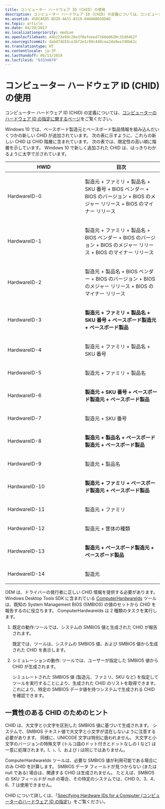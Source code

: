 ```yaml
---
title: コンピューター ハードウェア ID (CHID) の使用
description: コンピューター ハードウェア ID (CHID) の定義については、コンピューターのハードウェア ID の指定に関するページをご覧ください。
ms.assetid: 45DCAED5-8D20-4A31-B316-0460AB030DAD
ms.topic: article
ms.date: 04/20/2017
ms.localizationpriority: medium
ms.openlocfilehash: 44b223e99c2be3f0efeeed7360e0620c35d0462f
ms.sourcegitcommit: dabd74b55ce26f2e1c99c440cea2da9ea7d8b62c
ms.translationtype: HT
ms.contentlocale: ja-JP
ms.lasthandoff: 06/13/2019
ms.locfileid: "63334879"
---
```

# <a name="using-computer-hardware-ids-chids"></a>コンピューター ハードウェア ID (CHID) の使用


コンピューター ハードウェア ID (CHID) の定義については、[コンピューターのハードウェア ID の指定に関するページ](https://msdn.microsoft.com/windows/hardware/drivers/install/specifying-hardware-ids-for-a-computer)をご覧ください。

Windows 10 では、ベースボード製造元とベースボード製品情報を組み込んだいくつかの新しい CHID が追加されています。 次の表に示すように、これらの新しい CHID は CHID 階層に含まれています。 次の表では、限定性の高い順に階層を示しています。 Windows 10 で新しく追加された CHID は、はっきりわかるように太字で示されています。

<table>
<colgroup>
<col width="50%" />
<col width="50%" />
</colgroup>
<thead>
<tr class="header">
<th>HWID</th>
<th>目次</th>
</tr>
</thead>
<tbody>
<tr class="odd">
<td><p>HardwareID-0</p></td>
<td><p>製造元 + ファミリ + 製品名 + SKU 番号 + BIOS ベンダー + BIOS のバージョン + BIOS のメジャー リリース + BIOS のマイナー リリース</p></td>
</tr>
<tr class="even">
<td><p>HardwareID-1</p></td>
<td><p>製造元 + ファミリ + 製品名 + BIOS ベンダー + BIOS のバージョン + BIOS のメジャー リリース + BIOS のマイナー リリース</p></td>
</tr>
<tr class="odd">
<td><p>HardwareID-2</p></td>
<td><p>製造元 + 製品名 + BIOS ベンダー + BIOS のバージョン + BIOS のメジャー リリース + BIOS のマイナー リリース</p></td>
</tr>
<tr class="even">
<td><p>HardwareID-3</p></td>
<td><p><strong>製造元 + ファミリ + 製品名 + SKU 番号 + ベースボード製造元 + ベースボード製品</strong></p></td>
</tr>
<tr class="odd">
<td><p>HardwareID-4</p></td>
<td><p>製造元 + ファミリ + 製品名 + SKU 番号</p></td>
</tr>
<tr class="even">
<td><p>HardwareID-5</p></td>
<td><p>製造元 + ファミリ + 製品名</p></td>
</tr>
<tr class="odd">
<td><p>HardwareID-6</p></td>
<td><p><strong>製造元 + SKU 番号 + ベースボード製造元 + ベースボード製品</strong></p></td>
</tr>
<tr class="even">
<td><p>HardwareID-7</p></td>
<td><p>製造元 + SKU 番号</p></td>
</tr>
<tr class="odd">
<td><p>HardwareID-8</p></td>
<td><p><strong>製造元 + 製品名 + ベースボード製造元 + ベースボード製品</strong></p></td>
</tr>
<tr class="even">
<td><p>HardwareID-9</p></td>
<td><p>製造元 + 製品名</p></td>
</tr>
<tr class="odd">
<td><p>HardwareID-10</p></td>
<td><p><strong>製造元 + ファミリ + ベースボード製造元 + ベースボード製品</strong></p></td>
</tr>
<tr class="even">
<td><p>HardwareID-11</p></td>
<td><p>製造元 + ファミリ</p></td>
</tr>
<tr class="odd">
<td><p>HardwareID-12</p></td>
<td><p>製造元 + 筐体の種類</p></td>
</tr>
<tr class="even">
<td><p>HardwareID-13</p></td>
<td><p><strong>製造元 + ベースボード製造元 + ベースボード製品</strong></p></td>
</tr>
<tr class="odd">
<td><p>HardwareID-14</p></td>
<td><p>製造元</p></td>
</tr>
</tbody>
</table>

 

OEM は、ドライバーの発行者に正しい CHID 情報を提供する必要があります。 Windows Desktop Tools SDK に含まれている [ComputerHardwareIds](https://msdn.microsoft.com/library/windows/hardware/ff543505) ツールは、既知の System Management BIOS (SMBIOS) の値のセットから CHID を報告するのに役立ちます。 ComputerHardwareIds は 2 種類のタスクを実行します。

1.  既定の動作:ツールでは、システムの SMBIOS 値と生成された CHID が報告されます。

    既定では、ツールは、システムの SMBIOS 値、および SMBIOS 値から生成された CHID を表示します。

2.  シミュレーションの動作: ツールでは、ユーザーが指定した SMBIOS 値から CHID が生成されます。

    シミュレートされた SMBIOS 値 (製造元、ファミリ、SKU など) を指定してツールを実行することにより、生成された CHID のリストを取得できます。 これにより、特定の SMBIOS データ値を持つシステムで生成される CHID を確認できます。

## <a name="span-idtipsforconsistentchidsspanspan-idtipsforconsistentchidsspanspan-idtipsforconsistentchidsspantips-for-consistent-chids"></a><span id="Tips_for_consistent_CHIDs"></span><span id="tips_for_consistent_chids"></span><span id="TIPS_FOR_CONSISTENT_CHIDS"></span>一貫性のある CHID のためのヒント


CHID は、大文字と小文字を区別した SMBIOS 値に基づいて生成されます。 システムで、SMBIOS テキスト値で大文字と小文字が混在しないように注意する必要があります。 同様に、UNICODE 文字は特別に扱われません。 大文字と小文字のバージョンの特殊文字 (トルコ語のドット付きとドットなしの I など) は一意に処理されます。I、ı、İ、および i は同じではありません。

ComputerHardwareIds ツールは、必要な SMBIOS 値が利用可能である場合にのみ CHID を計算します。 SMBIOS データ フィールドが見つからない (または null である) 場合は、関連する CHID は生成されません。 たとえば、SMBIOS の SKU フィールドが null の場合、その特定のシステムでは、CHID 0、3、4、6、7 は使用できません。

CHID について詳しくは、「[Specifying Hardware IDs for a Computer (コンピューターのハードウェア ID の指定)](https://docs.microsoft.com/windows-hardware/drivers/install/specifying-hardware-ids-for-a-computer)」をご覧ください。

 

 





